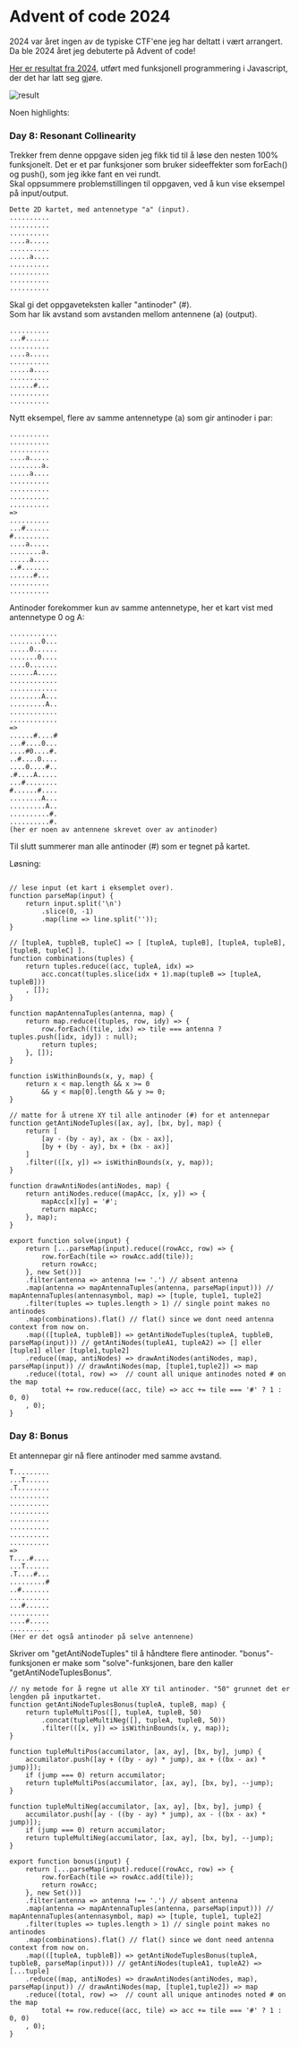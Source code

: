 # Advent of code 2024

2024 var året ingen av de typiske CTF'ene jeg har deltatt i vært arrangert. Da ble 2024 året jeg debuterte på Advent of code!

[Her er resultat fra 2024](https://github.com/BirkJohannessen/writeups/), utført med funksjonell programmering i Javascript, der det har latt seg gjøre. 

<img alt="result" src="https://github.com/BirkJohannessen/writeups/blob/master/adventofcode2024/img/front.png">

Noen highlights:

### Day 8: Resonant Collinearity

Trekker frem denne oppgave siden jeg fikk tid til å løse den nesten 100% funksjonelt. Det er et par funksjoner som bruker sideeffekter som forEach() og push(), som jeg ikke fant en vei rundt.\
Skal oppsummere problemstillingen til oppgaven, ved å kun vise eksempel på input/output.
```
Dette 2D kartet, med antennetype "a" (input).
..........
..........
..........
....a.....
..........
.....a....
..........
..........
..........
.......... 
```

Skal gi det oppgaveteksten kaller "antinoder" (#).\
Som har lik avstand som avstanden mellom antennene (a) (output).
```
..........
...#......
..........
....a.....
..........
.....a....
..........
......#...
..........
..........
```

Nytt eksempel, flere av samme antennetype (a) som gir antinoder i par:
```
..........
..........
..........
....a.....
........a.
.....a....
..........
..........
..........
..........
=>
..........
...#......
#.........
....a.....
........a.
.....a....
..#.......
......#...
..........
..........
```

Antinoder forekommer kun av samme antennetype, her et kart vist med antennetype 0 og A:
```
............
........0...
.....0......
.......0....
....0.......
......A.....
............
............
........A...
.........A..
............
............
=>
......#....#
...#....0...
....#0....#.
..#....0....
....0....#..
.#....A.....
...#........
#......#....
........A...
.........A..
..........#.
..........#.
(her er noen av antennene skrevet over av antinoder)
```
Til slutt summerer man alle antinoder (#) som er tegnet på kartet.

Løsning:
```

// lese input (et kart i eksemplet over).
function parseMap(input) {
    return input.split('\n')
        .slice(0, -1)
        .map(line => line.split(''));
}

// [tupleA, tupbleB, tupleC] => [ [tupleA, tupleB], [tupleA, tupleB], [tupleB, tupleC] ].
function combinations(tuples) {
    return tuples.reduce((acc, tupleA, idx) => 
        acc.concat(tuples.slice(idx + 1).map(tupleB => [tupleA, tupleB]))
    , []);
}

function mapAntennaTuples(antenna, map) {
    return map.reduce((tuples, row, idy) => {
        row.forEach((tile, idx) => tile === antenna ? tuples.push([idx, idy]) : null);
        return tuples;
    }, []);
}

function isWithinBounds(x, y, map) {
    return x < map.length && x >= 0
        && y < map[0].length && y >= 0;
}

// matte for å utrene XY til alle antinoder (#) for et antennepar
function getAntiNodeTuples([ax, ay], [bx, by], map) {
    return [
        [ay - (by - ay), ax - (bx - ax)],
        [by + (by - ay), bx + (bx - ax)]
    ]
    .filter(([x, y]) => isWithinBounds(x, y, map));
}

function drawAntiNodes(antiNodes, map) {
    return antiNodes.reduce((mapAcc, [x, y]) => {
        mapAcc[x][y] = '#';
        return mapAcc;
    }, map);
}

export function solve(input) {
    return [...parseMap(input).reduce((rowAcc, row) => {
        row.forEach(tile => rowAcc.add(tile));
        return rowAcc;
    }, new Set())]
    .filter(antenna => antenna !== '.') // absent antenna
    .map(antenna => mapAntennaTuples(antenna, parseMap(input))) // mapAntennaTuples(antennasymbol, map) => [tuple, tuple1, tuple2]
    .filter(tuples => tuples.length > 1) // single point makes no antinodes 
    .map(combinations).flat() // flat() since we dont need antenna context from now on.
    .map(([tupleA, tupbleB]) => getAntiNodeTuples(tupleA, tupbleB, parseMap(input))) // getAntiNodes(tupleA1, tupleA2) => [] eller [tuple1] eller [tuple1,tuple2]
    .reduce((map, antiNodes) => drawAntiNodes(antiNodes, map), parseMap(input)) // drawAntiNodes(map, [tuple1,tuple2]) => map
    .reduce((total, row) =>  // count all unique antinodes noted # on the map
        total += row.reduce((acc, tile) => acc += tile === '#' ? 1 : 0, 0)
    , 0);
}
```

### Day 8: Bonus

Et antennepar gir nå flere antinoder med samme avstand. 

```
T.........
...T......
.T........
..........
..........
..........
..........
..........
..........
..........
=>
T....#....
...T......
.T....#...
.........#
..#.......
..........
...#......
..........
....#.....
..........
(Her er det også antinoder på selve antennene)
```

Skriver om "getAntiNodeTuples" til å håndtere flere antinoder. "bonus"-funksjonen er make som "solve"-funksjonen, bare den kaller "getAntiNodeTuplesBonus".
```
// ny metode for å regne ut alle XY til antinoder. "50" grunnet det er lengden på inputkartet.
function getAntiNodeTuplesBonus(tupleA, tupleB, map) {
    return tupleMultiPos([], tupleA, tupleB, 50)
        .concat(tupleMultiNeg([], tupleA, tupleB, 50))
        .filter(([x, y]) => isWithinBounds(x, y, map));
}

function tupleMultiPos(accumilator, [ax, ay], [bx, by], jump) {
    accumilator.push([ay + ((by - ay) * jump), ax + ((bx - ax) * jump)]);
    if (jump === 0) return accumilator;
    return tupleMultiPos(accumilator, [ax, ay], [bx, by], --jump);
}

function tupleMultiNeg(accumilator, [ax, ay], [bx, by], jump) {
    accumilator.push([ay - ((by - ay) * jump), ax - ((bx - ax) * jump)]);
    if (jump === 0) return accumilator;
    return tupleMultiNeg(accumilator, [ax, ay], [bx, by], --jump);
}

export function bonus(input) {
    return [...parseMap(input).reduce((rowAcc, row) => {
        row.forEach(tile => rowAcc.add(tile));
        return rowAcc;
    }, new Set())]
    .filter(antenna => antenna !== '.') // absent antenna
    .map(antenna => mapAntennaTuples(antenna, parseMap(input))) // mapAntennaTuples(antennasymbol, map) => [tuple, tuple1, tuple2]
    .filter(tuples => tuples.length > 1) // single point makes no antinodes 
    .map(combinations).flat() // flat() since we dont need antenna context from now on.
    .map(([tupleA, tupbleB]) => getAntiNodeTuplesBonus(tupleA, tupbleB, parseMap(input))) // getAntiNodes(tupleA1, tupleA2) => [...tuple]
    .reduce((map, antiNodes) => drawAntiNodes(antiNodes, map), parseMap(input)) // drawAntiNodes(map, [tuple1,tuple2]) => map
    .reduce((total, row) =>  // count all unique antinodes noted # on the map
        total += row.reduce((acc, tile) => acc += tile === '#' ? 1 : 0, 0)
    , 0);
}
```

